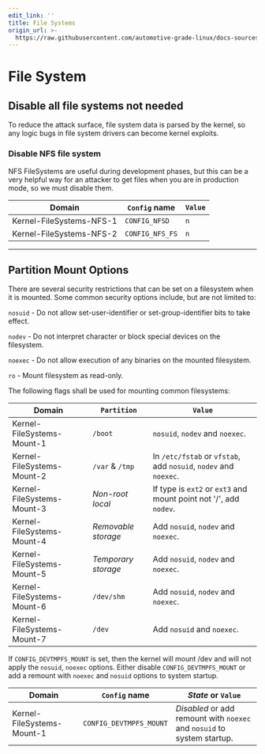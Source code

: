 ```yaml
---
edit_link: ''
title: File Systems
origin_url: >-
  https://raw.githubusercontent.com/automotive-grade-linux/docs-sources/halibut/docs/security-blueprint/part-4/5-FileSystems.md
---
```


<!-- WARNING: This file is generated by fetch_docs.js using /home/boron/Documents/AGL/docs-webtemplate/site/_data/tocs/architecture/halibut/security_blueprint-security-blueprint-book.yml -->

# File System

## Disable all file systems not needed

To reduce the attack surface, file system data is parsed by the kernel, so any logic bugs in file system drivers can become kernel exploits.

### Disable NFS file system

NFS FileSystems are useful during development phases, but this can be a very helpful way for an attacker to get files when you are in production mode, so we must disable them.

<!-- section-config -->

Domain                   | `Config` name   | `Value`
------------------------ | --------------- | -------
Kernel-FileSystems-NFS-1 | `CONFIG_NFSD`   | `n`
Kernel-FileSystems-NFS-2 | `CONFIG_NFS_FS` | `n`

<!-- end-section-config -->

--------------------------------------------------------------------------------

<!-- pagebreak -->

## Partition Mount Options

There are several security restrictions that can be set on a filesystem when it is mounted. Some common security options include, but are not limited to:

`nosuid` - Do not allow set-user-identifier or set-group-identifier bits to take effect.

`nodev` - Do not interpret character or block special devices on the filesystem.

`noexec` - Do not allow execution of any binaries on the mounted filesystem.

`ro` - Mount filesystem as read-only.

The following flags shall be used for mounting common filesystems:

<!-- section-config -->

Domain                     | `Partition`         | `Value`
-------------------------- | ------------------- | -----------------------------------------------------------------
Kernel-FileSystems-Mount-1 | `/boot`             | `nosuid`, `nodev` and `noexec`.
Kernel-FileSystems-Mount-2 | `/var` & `/tmp`     | In `/etc/fstab` or `vfstab`, add `nosuid`, `nodev` and `noexec`.
Kernel-FileSystems-Mount-3 | _Non-root local_    | If type is `ext2` or `ext3` and mount point not '/', add `nodev`.
Kernel-FileSystems-Mount-4 | _Removable storage_ | Add `nosuid`, `nodev` and `noexec`.
Kernel-FileSystems-Mount-5 | _Temporary storage_ | Add `nosuid`, `nodev` and `noexec`.
Kernel-FileSystems-Mount-6 | `/dev/shm`          | Add `nosuid`, `nodev` and `noexec`.
Kernel-FileSystems-Mount-7 | `/dev`              | Add `nosuid` and `noexec`.

<!-- end-section-config --> <!-- section-note -->

If `CONFIG_DEVTMPFS_MOUNT` is set, then the kernel will mount /dev and will not apply the `nosuid`, `noexec` options. Either disable `CONFIG_DEVTMPFS_MOUNT` or add a remount with `noexec` and `nosuid` options to system startup.

<!-- end-section-note --> <!-- section-config -->

Domain                     | `Config` name           | _State_ or `Value`
-------------------------- | ----------------------- | -----------------------------------------------------------------------
Kernel-FileSystems-Mount-1 | `CONFIG_DEVTMPFS_MOUNT` | _Disabled_ or add remount with `noexec` and `nosuid` to system startup.

<!-- end-section-config -->
